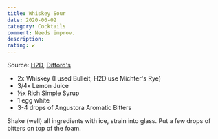 ```yaml
---
title: Whiskey Sour
date: 2020-06-02
category: Cocktails
comment: Needs improv.
description: 
rating: ✔
---
```


Source: [H2D](https://www.youtube.com/watch?v=SxjRugyeS9s), [Difford's](https://www.diffordsguide.com/cocktails/recipe/2083/whiskey-sour-diffords-recipe)

 - 2x Whiskey (I used Bulleit, H2D use Michter's Rye)
 - 3/4x Lemon Juice
 - ½x Rich Simple Syrup
 - 1 egg white
 - 3-4 drops of Angustora Aromatic Bitters

Shake (well) all ingredients with ice, strain into glass. Put a few drops of bitters on top of the foam.